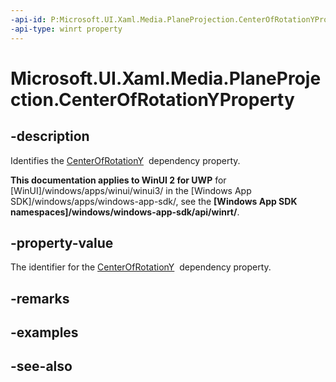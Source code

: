 ```yaml
---
-api-id: P:Microsoft.UI.Xaml.Media.PlaneProjection.CenterOfRotationYProperty
-api-type: winrt property
---
```


<!-- Property syntax
public Windows.UI.Xaml.DependencyProperty CenterOfRotationYProperty { get; }
-->

# Microsoft.UI.Xaml.Media.PlaneProjection.CenterOfRotationYProperty

## -description
Identifies the [CenterOfRotationY](planeprojection_centerofrotationy.md)  dependency property.

**This documentation applies to WinUI 2 for UWP** for [WinUI]/windows/apps/winui/winui3/ in the [Windows App SDK]/windows/apps/windows-app-sdk/, see the **[Windows App SDK namespaces]/windows/windows-app-sdk/api/winrt/**.

## -property-value
The identifier for the [CenterOfRotationY](planeprojection_centerofrotationy.md)  dependency property.

## -remarks

## -examples

## -see-also

